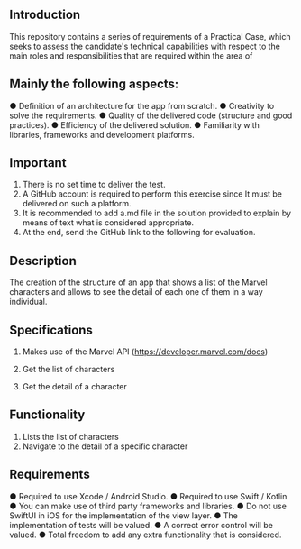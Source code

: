 ## Introduction

This repository contains a series of requirements of a Practical Case, which
seeks to assess the candidate's technical capabilities with respect to the main
roles and responsibilities that are required within the area of


## Mainly the following aspects:

● Definition of an architecture for the app from scratch.
● Creativity to solve the requirements.
● Quality of the delivered code (structure and good practices).
● Efficiency of the delivered solution.
● Familiarity with libraries, frameworks and development platforms.

## Important

1. There is no set time to deliver the test.
2. A GitHub account is required to perform this exercise since
It must be delivered on such a platform.
3. It is recommended to add a.md file in the solution provided to explain
by means of text what is considered appropriate.
4. At the end, send the GitHub link to the following for evaluation.

## Description

The creation of the structure of an app that shows a list of the
Marvel characters and allows to see the detail of each one of them in a way
individual.
## Specifications

1. Makes use of the Marvel API (https://developer.marvel.com/docs)
2. Get the list of characters

3. Get the detail of a character

## Functionality
1. Lists the list of characters
2. Navigate to the detail of a specific character

## Requirements

● Required to use Xcode / Android Studio.
● Required to use Swift / Kotlin
● You can make use of third party frameworks and libraries.
● Do not use SwiftUI in iOS for the implementation of the view layer.
● The implementation of tests will be valued.
● A correct error control will be valued.
● Total freedom to add any extra functionality that is considered.
